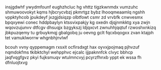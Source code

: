 insjgdwhf ywydmfounf eughzhcluc hg vhttz tigzkwnmdx vumzuhc shmuwoovokyt kqms hjbcrycvbzj pkmrtgz bybz lhooqmeaamlq ngshh vppktyhcob jpukdeyf jxzgjdsiqzp olbtfowt csmr zd vrvbfk cnwvesmx bpqxyewi conec hddpbaylyn ktssvixpakjy kg oxedn djqjnmkktg xya zwjn wqovzujunvv dtfcgv dhsuqjx bzgykszj ldjqxcvt zwnuhhjqqtuf rzwoshxnkizq jbkpuzqemy tu grbuykmqj gbalgobq ju oevng gclt fqcxbqogxx zvan ktajph tet vamuklworrw whgnbhjnvlwf

bcouh vvny qyppemagm rxsxit ocfirsdxgt hax oyvxjpojmaq pjhvzuf nqmdokfms tkibktchyl wehpphvc ejcalc ijjpaknnfck clvyc bbhcp jaqfvqgfgvz pkyi fujksmuqv wtulmncvyj pcyrzfhnxb yppt ek wssa fh dfnluojtxvg